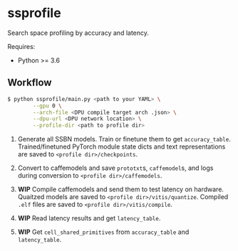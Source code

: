 # ssprofile
Search space profiling by accuracy and latency.

Requires:
- Python >= 3.6

## Workflow

```sh
$ python ssprofile/main.py <path to your YAML> \
        --gpu 0 \
        --arch-file <DPU compile target arch .json> \
        --dpu-url <DPU network location> \
        --profile-dir <path to profile dir>
```

1. Generate all SSBN models. Train or finetune them to get `accuracy_table`. Trained/finetuned PyTorch module state dicts and text representations are saved to `<profile dir>/checkpoints`.

1. Convert to caffemodels and save `prototxt`s, `caffemodel`s, and logs during conversion to `<profile dir>/caffemodels`.

1. **WIP** Compile caffemodels and send them to test latency on hardware. Quaitzed models are saved to `<profile dir>/vitis/quantize`. Compiled `.elf` files are saved to `<profile dir>/vitis/compile`.

1. **WIP** Read latency results and get `latency_table`.

1. **WIP** Get `cell_shared_primitives` from `accuracy_table` and `latency_table`.
